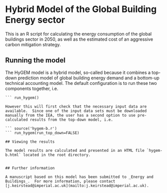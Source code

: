 # Hybrid Model of the Global Building Energy sector

This is an R script for calculating the energy consumption of the global buildings sector in 2050, as well as the estimated cost of an aggressive carbon mitigation strategy.  

## Running the model

The HyGEM model is a hybrid model, so-called because it combines a top-down prediction model of global building energy demand and a bottom-up technical accounting model.  The default configuration is to run these two components together, i.e.

``` source('hygem-b.r')
``` run_hygem()

However this will first check that the necessary input data are available.  Since one of the input data sets must be downloaded manually from the IEA, the user has a second option to use pre-calculated results from the top-down model, i.e.

``` source('hygem-b.r')
``` run_hygem(run_top_down=FALSE)

## Viewing the results

The model results are calculated and presented in an HTML file `hygem-b.html` located in the root directory.


## Further information

A manuscript based on this model has been submitted to _Energy and Buildings_.  For more information, please contact [j.keirstead@imperial.ac.uk](mailto:j.keirstead@imperial.ac.uk).
